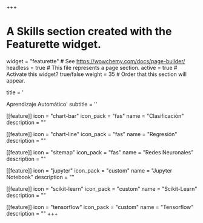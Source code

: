 +++
# A Skills section created with the Featurette widget.
widget = "featurette"  # See https://wowchemy.com/docs/page-builder/
headless = true  # This file represents a page section.
active = true  # Activate this widget? true/false
weight = 35  # Order that this section will appear.

title = '<div id="machine-learning" class="featurette-icon"><i class="fas fa-robot"></i></div>Aprendizaje Automático'
subtitle = ''

[[feature]]
  icon = "chart-bar"
  icon_pack = "fas"
  name = "Clasificación"
  description = ""

[[feature]]
  icon = "chart-line"
  icon_pack = "fas"
  name = "Regresión"
  description = ""

[[feature]]
  icon = "sitemap"
  icon_pack = "fas"
  name = "Redes Neuronales"
  description = ""

[[feature]]
  icon = "jupyter"
  icon_pack = "custom"
  name = "Jupyter Notebook"
  description = ""

[[feature]]
  icon = "scikit-learn"
  icon_pack = "custom"
  name = "Scikit-Learn"
  description = ""

[[feature]]
  icon = "tensorflow"
  icon_pack = "custom"
  name = "Tensorflow"
  description = ""
+++
